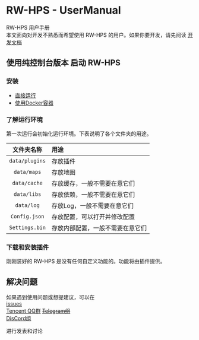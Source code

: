 # RW-HPS - UserManual

RW-HPS 用户手册  
本文面向对开发不熟悉而希望使用 RW-HPS 的用户。如果你要开发，请先阅读 [开发文档](../plugin/StartPlugin.md)

## 使用纯控制台版本 启动 RW-HPS
### 安装
* [直接运行](Run.md)
* [使用Docker容器](https://github.com/RW-HPS/RW-HPS/blob/master/docker/README.md)

### 了解运行环境
第一次运行会初始化运行环境。下表说明了各个文件夹的用途。

| 文件夹名称  | 用途                           |
|:---------:|:------------------------------|
| `data/plugins` | 存放插件 |
| `data/maps` | 存放地图                       |
|  `data/cache`   | 存放缓存，一般不需要在意它们   |
| `data/libs`  | 存放依赖，一般不需要在意它们   |
| `data/log`  | 存放Log，一般不需要在意它们   |
|  `Config.json`   | 存放配置，可以打开并修改配置 |
|  `Settings.bin`   | 存放内部配置，一般不需要在意它们 |

### 下载和安装插件
刚刚装好的 RW-HPS 是没有任何自定义功能的。功能将由插件提供。

## 解决问题

如果遇到使用问题或想提建议，可以在  
[issues](https://github.com/RW-HPS/RW-HPS/issues)  
[Tencent QQ群](https://qm.qq.com/cgi-bin/qm/qr?k=qhJ6ekYF9pD9jO6j8H2rZw8ePAVypoU0&jump_from=webapi)
<del>[Telegram组](https://t.me/RW_HPS) </del>  
[DisCord组](https://discord.gg/VwwxJhVG64)

进行发表和讨论
